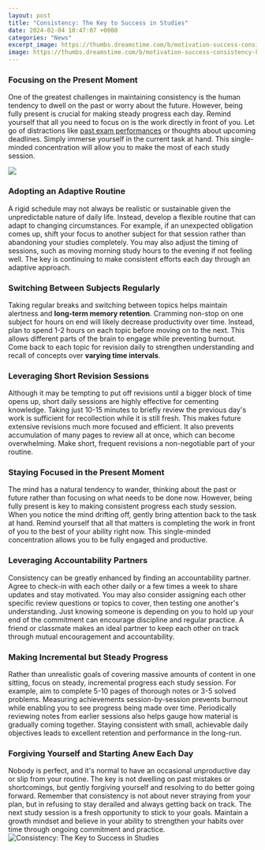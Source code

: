 ```yaml
---
layout: post
title: "Consistency: The Key to Success in Studies"
date: 2024-02-04 10:47:07 +0000
categories: "News"
excerpt_image: https://thumbs.dreamstime.com/b/motivation-success-consistency-key-to-186132321.jpg
image: https://thumbs.dreamstime.com/b/motivation-success-consistency-key-to-186132321.jpg
---
```


### Focusing on the Present Moment
One of the greatest challenges in maintaining consistency is the human tendency to dwell on the past or worry about the future. However, being fully present is crucial for making steady progress each day. Remind yourself that all you need to focus on is the work directly in front of you. Let go of distractions like [past exam performances](https://fistore.mysenprints.com/collection/agostino) or thoughts about upcoming deadlines. Simply immerse yourself in the current task at hand. This single-minded concentration will allow you to make the most of each study session.

![](https://www.businesshorsepower.com/wp-content/uploads/2016/04/Consistency-is-key-to-success-800x675.jpg)
### Adopting an Adaptive Routine  
A rigid schedule may not always be realistic or sustainable given the unpredictable nature of daily life. Instead, develop a flexible routine that can adapt to changing circumstances. For example, if an unexpected obligation comes up, shift your focus to another subject for that session rather than abandoning your studies completely. You may also adjust the timing of sessions, such as moving morning study hours to the evening if not feeling well. The key is continuing to make consistent efforts each day through an adaptive approach.
### Switching Between Subjects Regularly
Taking regular breaks and switching between topics helps maintain alertness and **long-term memory retention**. Cramming non-stop on one subject for hours on end will likely decrease productivity over time. Instead, plan to spend 1-2 hours on each topic before moving on to the next. This allows different parts of the brain to engage while preventing burnout. Come back to each topic for revision daily to strengthen understanding and recall of concepts over **varying time intervals**.
### Leveraging Short Revision Sessions  
Although it may be tempting to put off revisions until a bigger block of time opens up, short daily sessions are highly effective for cementing knowledge. Taking just 10-15 minutes to briefly review the previous day's work is sufficient for recollection while it is still fresh. This makes future extensive revisions much more focused and efficient. It also prevents accumulation of many pages to review all at once, which can become overwhelming. Make short, frequent revisions a non-negotiable part of your routine.
### Staying Focused in the Present Moment
The mind has a natural tendency to wander, thinking about the past or future rather than focusing on what needs to be done now. However, being fully present is key to making consistent progress each study session. When you notice the mind drifting off, gently bring attention back to the task at hand. Remind yourself that all that matters is completing the work in front of you to the best of your ability right now. This single-minded concentration allows you to be fully engaged and productive.
### Leveraging Accountability Partners  
Consistency can be greatly enhanced by finding an accountability partner. Agree to check-in with each other daily or a few times a week to share updates and stay motivated. You may also consider assigning each other specific review questions or topics to cover, then testing one another's understanding. Just knowing someone is depending on you to hold up your end of the commitment can encourage discipline and regular practice. A friend or classmate makes an ideal partner to keep each other on track through mutual encouragement and accountability.
### Making Incremental but Steady Progress
Rather than unrealistic goals of covering massive amounts of content in one sitting, focus on steady, incremental progress each study session. For example, aim to complete 5-10 pages of thorough notes or 3-5 solved problems. Measuring achievements session-by-session prevents burnout while enabling you to see progress being made over time. Periodically reviewing notes from earlier sessions also helps gauge how material is gradually coming together. Staying consistent with small, achievable daily objectives leads to excellent retention and performance in the long-run.
### Forgiving Yourself and Starting Anew Each Day  
Nobody is perfect, and it's normal to have an occasional unproductive day or slip from your routine. The key is not dwelling on past mistakes or shortcomings, but gently forgiving yourself and resolving to do better going forward. Remember that consistency is not about never straying from your plan, but in refusing to stay derailed and always getting back on track. The next study session is a fresh opportunity to stick to your goals. Maintain a growth mindset and believe in your ability to strengthen your habits over time through ongoing commitment and practice.
![Consistency: The Key to Success in Studies](https://thumbs.dreamstime.com/b/motivation-success-consistency-key-to-186132321.jpg)